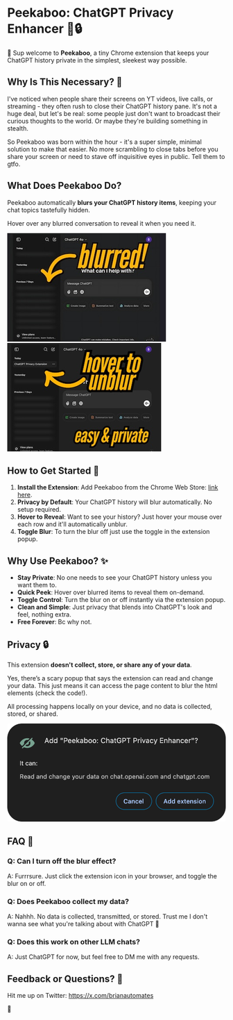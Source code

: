# Peekaboo: ChatGPT Privacy Enhancer 👀🔒

👋 Sup welcome to **Peekaboo**, a tiny Chrome extension that keeps your ChatGPT history private in the simplest, sleekest way possible.

## Why Is This Necessary? 🤔

I've noticed when people share their screens on YT videos, live calls, or streaming - they often rush to close their ChatGPT history pane. It's not a huge deal, but let's be real: some people just don't want to broadcast their curious thoughts to the world. Or maybe they're building something in stealth.

So Peekaboo was born within the hour - it's a super simple, minimal solution to make that easier. No more scrambling to close tabs before you share your screen or need to stave off inquisitive eyes in public. Tell them to gtfo.

## What Does Peekaboo Do?

Peekaboo automatically **blurs your ChatGPT history items**, keeping your chat topics tastefully hidden.

Hover over any blurred conversation to reveal it when you need it.

![blurred](img1.jpg)
![unblurred](img2.jpg)

## How to Get Started 🚀

1. **Install the Extension**: Add Peekaboo from the Chrome Web Store: [link here](https://chromewebstore.google.com/detail/peekaboo-chatgpt-privacy/mloaapjbhaopofjpcihoacjanjdejmcg).
2. **Privacy by Default**: Your ChatGPT history will blur automatically. No setup required.
3. **Hover to Reveal**: Want to see your history? Just hover your mouse over each row and it'll automatically unblur.
4. **Toggle Blur**: To turn the blur off just use the toggle in the extension popup.

## Why Use Peekaboo? ✨

- **Stay Private**: No one needs to see your ChatGPT history unless you want them to.
- **Quick Peek**: Hover over blurred items to reveal them on-demand.
- **Toggle Control**: Turn the blur on or off instantly via the extension popup.
- **Clean and Simple**: Just privacy that blends into ChatGPT's look and feel, nothing extra.
- **Free Forever**: Bc why not.

## Privacy 🔒

This extension **doesn't collect, store, or share any of your data**.

Yes, there’s a scary popup that says the extension can read and change your data. This just means it can access the page content to blur the html elements (check the code!).

All processing happens locally on your device, and no data is collected, stored, or shared.

![popup](3.png)

## FAQ 🙋

### Q: Can I turn off the blur effect?

A: Furrrsure. Just click the extension icon in your browser, and toggle the blur on or off.

### Q: Does Peekaboo collect my data?

A: Nahhh. No data is collected, transmitted, or stored. Trust me I don't wanna see what you're talking about with ChatGPT 👀

### Q: Does this work on other LLM chats?

A: Just ChatGPT for now, but feel free to DM me with any requests.

## Feedback or Questions? 💬

Hit me up on Twitter: https://x.com/brianautomates

🫰
